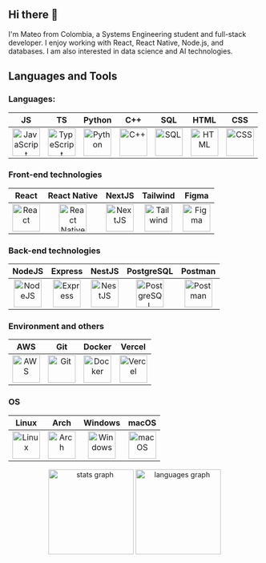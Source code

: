 ## Hi there 👋

I'm Mateo from Colombia, a Systems Engineering student and full-stack developer. I enjoy working with React, React Native, Node.js, and databases. I am also interested in data science and AI technologies.

## Languages and Tools 
<div>

### Languages:
| JS  | TS | Python | C++ | SQL | HTML | CSS |
|:---:|:---:|:---:|:---:|:---:|:---:|:---:|
| <img src="https://cdn.jsdelivr.net/gh/devicons/devicon@latest/icons/javascript/javascript-original.svg" title="JavaScript" alt="JavaScript" width="55" height="55"/> | <img src="https://cdn.jsdelivr.net/gh/devicons/devicon@latest/icons/typescript/typescript-original.svg" title="TypeScript" alt="TypeScript" width="55" height="55"/> | <img src="https://cdn.jsdelivr.net/gh/devicons/devicon@latest/icons/python/python-original.svg" title="Python" alt="Python" width="55" height="55"/> | <img src="https://cdn.jsdelivr.net/gh/devicons/devicon@latest/icons/cplusplus/cplusplus-original.svg" title="C++" alt="C++" width="55" height="55"/> | <img src="https://cdn.jsdelivr.net/gh/devicons/devicon@latest/icons/azuresqldatabase/azuresqldatabase-original.svg" title="SQL" alt="SQL" width="55" height="55"/> | <img src="https://cdn.jsdelivr.net/gh/devicons/devicon@latest/icons/html5/html5-original.svg" title="HTML" alt="HTML" width="55" height="55"/> | <img src="https://cdn.jsdelivr.net/gh/devicons/devicon@latest/icons/css3/css3-original.svg" title="CSS" alt="CSS" width="55" height="55"/> |

### Front-end technologies

| React | React Native | NextJS | Tailwind | Figma |
|:-----:|:-----------:|:------:|:--------:|:-----:|
| <img src="https://cdn.jsdelivr.net/gh/devicons/devicon@latest/icons/react/react-original.svg" title="React" alt="React" width="55" height="55"/> | <img src="https://cdn.jsdelivr.net/gh/devicons/devicon@latest/icons/react/react-original.svg" title="React Native" alt="React Native" width="55" height="55"/> | <img src="https://cdn.jsdelivr.net/gh/devicons/devicon@latest/icons/nextjs/nextjs-original.svg" title="NextJS" alt="NextJS" width="55" height="55"/> | <img src="https://cdn.jsdelivr.net/gh/devicons/devicon@latest/icons/tailwindcss/tailwindcss-original.svg" title="Tailwind" alt="Tailwind" width="55" height="55"/> | <img src="https://cdn.jsdelivr.net/gh/devicons/devicon@latest/icons/figma/figma-original.svg" title="Figma" alt="Figma" width="55" height="55"/> |

### Back-end technologies

| NodeJS | Express | NestJS | PostgreSQL | Postman |
|:------:|:-------:|:------:|:----------:|:-------:|
| <img src="https://cdn.jsdelivr.net/gh/devicons/devicon@latest/icons/nodejs/nodejs-original.svg" title="NodeJS" alt="NodeJS" width="55" height="55"/> | <img src="https://cdn.jsdelivr.net/gh/devicons/devicon@latest/icons/express/express-original.svg" title="Express" alt="Express" width="55" height="55"/> | <img src="https://cdn.jsdelivr.net/gh/devicons/devicon@latest/icons/nestjs/nestjs-original.svg" title="NestJS" alt="NestJS" width="55" height="55"/> | <img src="https://cdn.jsdelivr.net/gh/devicons/devicon@latest/icons/postgresql/postgresql-original.svg" title="PostgreSQL" alt="PostgreSQL" width="55" height="55"/> | <img src="https://cdn.jsdelivr.net/gh/devicons/devicon@latest/icons/postman/postman-original.svg" title="Postman" alt="Postman" width="55" height="55"/> |

### Environment and others

| AWS | Git | Docker | Vercel |
|:---:|:---:|:------:|:------:|
| <img src="https://cdn.jsdelivr.net/gh/devicons/devicon@latest/icons/amazonwebservices/amazonwebservices-original-wordmark.svg" title="AWS" alt="AWS" width="55" height="55"/> | <img src="https://cdn.jsdelivr.net/gh/devicons/devicon@latest/icons/git/git-original.svg" title="Git" alt="Git" width="55" height="55"/> | <img src="https://cdn.jsdelivr.net/gh/devicons/devicon@latest/icons/docker/docker-original.svg" title="Docker" alt="Docker" width="55" height="55"/> | <img src="https://cdn.jsdelivr.net/gh/devicons/devicon@latest/icons/vercel/vercel-original-wordmark.svg" title="Vercel" alt="Vercel" width="55" height="55"/> |

### OS

| Linux | Arch | Windows | macOS |
|:-----:|:----:|:-------:|:-----:|
| <img src="https://cdn.jsdelivr.net/gh/devicons/devicon@latest/icons/linux/linux-original.svg" title="Linux" alt="Linux" width="55" height="55"/> | <img src="https://cdn.jsdelivr.net/gh/devicons/devicon@latest/icons/archlinux/archlinux-original.svg" title="Arch" alt="Arch" width="55" height="55"/> | <img src="https://cdn.jsdelivr.net/gh/devicons/devicon@latest/icons/windows8/windows8-original.svg" title="Windows" alt="Windows" width="55" height="55"/> | <img src="https://cdn.jsdelivr.net/gh/devicons/devicon@latest/icons/apple/apple-original.svg" title="macOS" alt="macOS" width="55" height="55"/> |

</div>

<div align="center">
  <img src="https://github-readme-stats.vercel.app/api?username=MateoMor&hide_title=false&hide_rank=false&show_icons=true&include_all_commits=true&count_private=true&disable_animations=false&theme=github_dark&locale=en&hide_border=false" height="170" alt="stats graph"  />
  <img src="https://github-readme-stats.vercel.app/api/top-langs?username=MateoMor&locale=en&hide_title=false&layout=compact&card_width=320&langs_count=5&theme=github_dark&hide_border=false" height="170" alt="languages graph"  />
</div>
